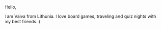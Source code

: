 Hello,

I am Vaiva from Lithunia. I love board games, traveling and quiz nights with my best friends  :)

